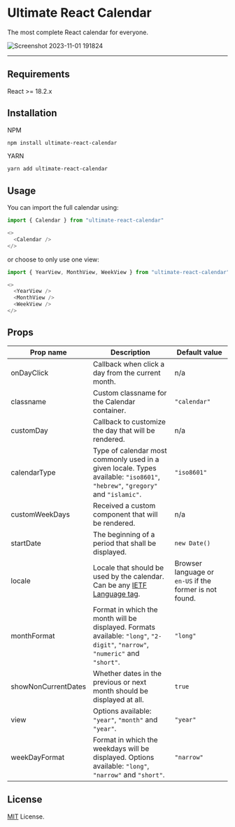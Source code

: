 # Ultimate React Calendar

The most complete React calendar for everyone.

![Screenshot 2023-11-01 191824](https://github.com/cecicifu/ultimate-react-calendar/assets/15237067/19d52583-3a24-415c-b669-1ea1d58ff7e2)

---

## Requirements

React >= 18.2.x

## Installation

NPM

```bash
npm install ultimate-react-calendar
```

YARN

```bash
yarn add ultimate-react-calendar
```

## Usage

You can import the full calendar using:

```js
import { Calendar } from "ultimate-react-calendar"

<>
  <Calendar />
</>
```

or choose to only use one view:

```js
import { YearView, MonthView, WeekView } from "ultimate-react-calendar"

<>
  <YearView />
  <MonthView />
  <WeekView />
</>
```

## Props

| Prop name           | Description                                                                                                                   | Default value                                           |
| ------------------- | ----------------------------------------------------------------------------------------------------------------------------- | ------------------------------------------------------- |
| onDayClick          | Callback when click a day from the current month.                                                                             | n/a                                                     |
| classname           | Custom classname for the Calendar container.                                                                                  | `"calendar"`                                            |
| customDay           | Callback to customize the day that will be rendered.                                                                          | n/a                                                     |
| calendarType        | Type of calendar most commonly used in a given locale. Types available: `"iso8601"`, `"hebrew"`, `"gregory"` and `"islamic"`. | `"iso8601"`                                             |
| customWeekDays      | Received a custom component that will be rendered.                                                                            | n/a                                                     |
| startDate           | The beginning of a period that shall be displayed.                                                                            | `new Date()`                                            |
| locale              | Locale that should be used by the calendar. Can be any [IETF Language tag](https://en.wikipedia.org/wiki/IETF_language_tag).  | Browser language or `en-US` if the former is not found. |
| monthFormat         | Format in which the month will be displayed. Formats available: `"long"`, `"2-digit"`, `"narrow"`, `"numeric"` and `"short"`. | `"long"`                                                |
| showNonCurrentDates | Whether dates in the previous or next month should be displayed at all.                                                       | `true`                                                  |
| view                | Options available: `"year"`, `"month"` and `"year"`.                                                                          | `"year"`                                                |
| weekDayFormat       | Format in which the weekdays will be displayed. Options available: `"long"`, `"narrow"` and `"short"`.                        | `"narrow"`                                              |

## License

[MIT](https://github.com/cecicifu/ultimate-react-calendar/blob/main/LICENSE) License.
